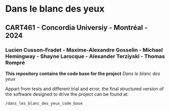 # Dans le blanc des yeux
## CART461 - Concordia Universiy - Montréal - 2024
### Lucien Cusson-Fradet - Maxime-Alexandre Gosselin - Michael Hemingway - Shayne Larocque - Alexander Terziyski - Thomas Rompré

**This repository contains the code base for the project** *Dans le blanc des yeux*

Appart from tests and different trial and error, the final structured version of the
software designed to drive the project can be found at:
```
/dans_les_blanc_des_yeux_code_base
```
